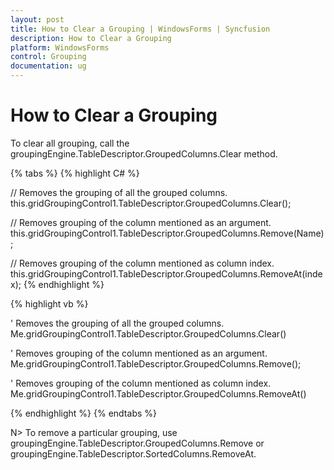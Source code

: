 ```yaml
---
layout: post
title: How to Clear a Grouping | WindowsForms | Syncfusion
description: How to Clear a Grouping
platform: WindowsForms
control: Grouping
documentation: ug
---
```


# How to Clear a Grouping
To clear all grouping, call the groupingEngine.TableDescriptor.GroupedColumns.Clear method.

{% tabs %}
{% highlight C# %}

// Removes the grouping of all the grouped columns.
this.gridGroupingControl1.TableDescriptor.GroupedColumns.Clear(); 
 
// Removes grouping of the column mentioned as an argument.
this.gridGroupingControl1.TableDescriptor.GroupedColumns.Remove(Name); 
 
// Removes grouping of the column mentioned as column index.
this.gridGroupingControl1.TableDescriptor.GroupedColumns.RemoveAt(index);
{% endhighlight %}

{% highlight vb %}

' Removes the grouping of all the grouped columns.
Me.gridGroupingControl1.TableDescriptor.GroupedColumns.Clear() 
 
' Removes grouping of the column mentioned as an argument.
Me.gridGroupingControl1.TableDescriptor.GroupedColumns.Remove();
 
' Removes grouping of the column mentioned as column index.
Me.gridGroupingControl1.TableDescriptor.GroupedColumns.RemoveAt()

{% endhighlight %}
{% endtabs %}

N> To remove a particular grouping, use groupingEngine.TableDescriptor.GroupedColumns.Remove or groupingEngine.TableDescriptor.SortedColumns.RemoveAt.
